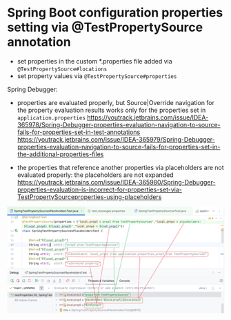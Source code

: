 # Spring Boot configuration properties setting via @TestPropertySource annotation

- set properties in the custom *.properties file added via `@TestPropertySource#locations`
- set property values via `@TestPropertySource#properties`

Spring Debugger:

- properties are evaluated properly, but Source|Override navigation for the property evaluation results 
works only for the properties set in `application.properties`
  https://youtrack.jetbrains.com/issue/IDEA-365978/Spring-Debugger-properties-evaluation-navigation-to-source-fails-for-properties-set-in-test-annotations
  https://youtrack.jetbrains.com/issue/IDEA-365979/Spring-Debugger-properties-evaluation-navigation-to-source-fails-for-properties-set-in-the-additional-properties-files
  
- the properties that reference another properties via placeholders are not evaluated properly: 
the placeholders are not expanded
  https://youtrack.jetbrains.com/issue/IDEA-365980/Spring-Debugger-properties-evaluation-is-incorrect-for-properties-set-via-TestPropertySourceproperties-using-placeholders

![img.png](img.png)
